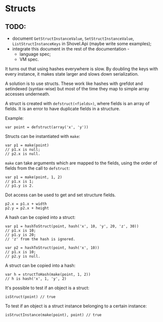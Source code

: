 <!-- -*- markdown -*- -->

# Structs

## TODO:

 * document `GetStructInstanceValue`, `SetStructInstanceValue`,
   `ListStructInstanceKeys` in Shovel.Api (maybe write some examples);
 * integrate this document in the rest of the documentation - 
   * language spec;
   * VM spec.

It turns out that using hashes everywhere is slow. By doubling the
keys with every instance, it makes state larger and slows down
serialization.

A solution is to use structs. These work like hashes with grefdot and
setindexed (syntax-wise) but most of the time they map to simple array
accesses underneath.

A struct is created with `defstruct(<fields>)`, where fields is an array
of fields. It is an error to have duplicate fields in a structure.

Example:

    var point = defstruct(array('x', 'y'))
    
Structs can be instantiated with `make`:

    var p1 = make(point)
    // p1.x is null;
    // p2.x is null.
    
`make` can take arguments which are mapped to the fields, using the
order of fields from the call to `defstruct`:

    var p1 = make(point, 1, 2)
    // p1.x is 1;
    // p1.y is 2.
    
Dot access can be used to get and set structure fields.

    p2.x = p1.x + width
    p2.y = p2.x + height
    
A hash can be copied into a struct:

    var p1 = hashToStruct(point, hash('x', 10, 'y', 20, 'z', 30))
    // p1.x is 10;
    // p1.y is 20;
    // 'z' from the hash is ignored.
    
    var p2 = hashToStruct(point, hash('x', 10))
    // p1.x is 10;
    // p2.y is null.

A struct can be copied into a hash:

    var h = structToHash(make(point, 1, 2))
    // h is hash('x', 1, 'y', 2)

It's possible to test if an object is a struct:

    isStruct(point) // true
    
To test if an object is a struct instance belonging to a certain
instance:

    isStructInstance(make(point), point) // true

